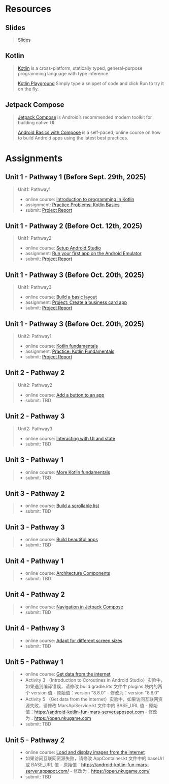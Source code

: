 # Resources

## Slides
> [Slides](https://docs.qq.com/s/oPg8u_sHiql6dpLcofID6G)  

## Kotlin
> [Kotlin](https://kotlinlang.org/) is a cross-platform, statically typed, general-purpose programming language with type inference. 
> 
> [Kotlin Playground](https://developer.android.google.cn/training/kotlinplayground) Simply type a snippet of code and click Run to try it on the fly.

## Jetpack Compose
> [Jetpack Compose](https://developer.android.com/develop/ui/compose) is Android’s recommended modern toolkit for building native UI. 
> 
> [Android Basics with Compose](https://developer.android.google.cn/courses/android-basics-compose/course) is a self-paced, online course on how to build Android apps using the latest best practices. 



# Assignments
## Unit 1 - Pathway 1 (Before Sept. 29th, 2025)
> Unit1: Pathway1
> - online course: [Introduction to programming in Kotlin](https://developer.android.google.cn/courses/pathways/android-basics-compose-unit-1-pathway-1)
> - assignment: [Practice Problems: Kotlin Basics](https://developer.android.google.cn/codelabs/basic-android-kotlin-compose-intro-kotlin-practice-problems)
> - submit: [Project Report](https://docs.qq.com/form/page/DYkRHc3R1Yk9aZExY)

## Unit 1 - Pathway 2 (Before Oct. 12th, 2025)
> Unit1: Pathway2
> - online course: [Setup Android Studio](https://developer.android.google.cn/courses/pathways/android-basics-compose-unit-1-pathway-2)
> - assignment: [Run your first app on the Android Emulator](https://developer.android.google.cn/codelabs/basic-android-kotlin-compose-emulator)
> - submit: [Project Report](https://docs.qq.com/form/page/DYkFUUWZrQ0NQR1NI)

## Unit 1 - Pathway 3 (Before Oct. 20th, 2025)
> Unit1: Pathway3
> - online course: [Build a basic layout](https://developer.android.google.cn/courses/pathways/android-basics-compose-unit-1-pathway-3)
> - assignment: [Project: Create a business card app](https://developer.android.google.cn/codelabs/basic-android-kotlin-compose-business-card)
> - submit: [Project Report](https://docs.qq.com/form/page/DYnhXSUhmRExNdXN5)

## Unit 1 - Pathway 3 (Before Oct. 20th, 2025)
> Unit2: Pathway1
> - online course: [Kotlin fundamentals](https://developer.android.google.cn/courses/pathways/android-basics-compose-unit-2-pathway-1)
> - assignment: [Practice: Kotlin Fundamentals](https://developer.android.google.cn/codelabs/basic-android-kotlin-compose-kotlin-fundamentals-practice-problems)
> - submit: [Project Report](https://docs.qq.com/form/page/DYk9YS3NlYkdlcVBT)

## Unit 2 - Pathway 2
> Unit2: Pathway2
> - online course: [Add a button to an app](https://developer.android.google.cn/courses/pathways/android-basics-compose-unit-2-pathway-2)
> - submit: TBD

## Unit 2 - Pathway 3
> Unit2: Pathway3
> - online course: [Interacting with UI and state](https://developer.android.google.cn/courses/pathways/android-basics-compose-unit-2-pathway-3)
> - submit: TBD


## Unit 3 - Pathway 1
> - online course: [More Kotlin fundamentals](https://developer.android.google.cn/courses/pathways/android-basics-compose-unit-3-pathway-1)
> - submit: TBD


## Unit 3 - Pathway 2
> - online course: [Build a scrollable list](https://developer.android.google.cn/courses/pathways/android-basics-compose-unit-3-pathway-2)
> - submit: TBD

## Unit 3 - Pathway 3
> - online course: [Build beautiful apps](https://developer.android.google.cn/courses/pathways/android-basics-compose-unit-3-pathway-3)
> - submit: TBD

## Unit 4 - Pathway 1
> - online course: [Architecture Components](https://developer.android.google.cn/courses/pathways/android-basics-compose-unit-4-pathway-1)
> - submit: TBD

## Unit 4 - Pathway 2
> - online course: [Navigation in Jetpack Compose](https://developer.android.google.cn/courses/pathways/android-basics-compose-unit-4-pathway-2)
> - submit: TBD

## Unit 4 - Pathway 3
> - online course: [Adapt for different screen sizes](https://developer.android.google.cn/courses/pathways/android-basics-compose-unit-4-pathway-3)
> - submit: TBD

## Unit 5 - Pathway 1
> - online course: [Get data from the internet](https://developer.android.google.cn/courses/pathways/android-basics-compose-unit-5-pathway-1)
> - Activity 3 （Introduction to Coroutines in Android Studio）实验中，如果遇到编译错误，请修改 build.gradle.kts 文件中 plugins 块内的两个 version 值
    - 原始值：version "8.8.0"
    - 修改为：version "8.6.0"
> - Activity 5 （Get data from the internet）实验中，如果访问互联网资源失败，请修改 MarsApiService.kt 文件中的 BASE_URL 值
    - 原始值：https://android-kotlin-fun-mars-server.appspot.com
    - 修改为：https://open.nkugame.com
> - submit: TBD

## Unit 5 - Pathway 2
> - online course: [Load and display images from the internet](https://developer.android.google.cn/courses/pathways/android-basics-compose-unit-5-pathway-2)
> - 如果访问互联网资源失败，请修改 AppContainer.kt 文件中的 baseUrl 或 BASE_URL 值
    - 原始值：https://android-kotlin-fun-mars-server.appspot.com/
    - 修改为：https://open.nkugame.com/
> - submit: TBD
